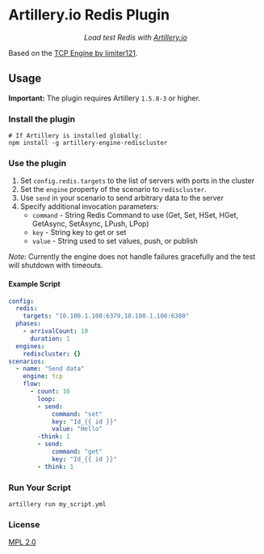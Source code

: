 # Artillery.io Redis Plugin

<p align="center">
    <em>Load test Redis with <a href="https://artillery.io">Artillery.io</a></em>
</p>

Based on the [TCP Engine by limiter121](https://github.com/limiter121/artillery-engine-tcp).

## Usage

**Important:** The plugin requires Artillery `1.5.8-3` or higher.

### Install the plugin

```
# If Artillery is installed globally:
npm install -g artillery-engine-rediscluster
```

### Use the plugin

1. Set `config.redis.targets` to the list of servers with ports in the cluster
3. Set the `engine` property of the scenario to `rediscluster`.
4. Use `send` in your scenario to send arbitrary data to the server
5. Specify additional invocation parameters:
    - `command` - String Redis Command to use (Get, Set, HSet, HGet, GetAsync, SetAsync, LPush, LPop)
    - `key` - String key to get or set
    - `value` - String used to set values, push, or publish 

*Note:* Currently the engine does not handle failures gracefully and the test will shutdown with timeouts.

#### Example Script

```yaml
config:
  redis:
    targets: "10.100.1.100:6379,10.100.1.100:6380"
  phases:
    - arrivalCount: 10
      duration: 1
  engines:
    rediscluster: {}
scenarios:
  - name: "Send data"
    engine: tcp
    flow:
      - count: 10
        loop:
        - send:
            command: "set"
            key: "Id_{{ id }}"
            value: "Hello"
        -think: 1        
        - send:
            command: "get"
            key: "Id_{{ id }}"
        - think: 1  
```

### Run Your Script

```
artillery run my_script.yml
```

### License

[MPL 2.0](https://www.mozilla.org/en-US/MPL/2.0/)
